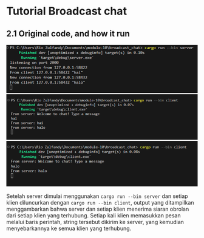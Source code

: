# Tutorial Broadcast chat

## 2.1 Original code, and how it run

![](assets/1.png)
![](assets/2.png)
![](assets/3.png)

Setelah server dimulai menggunakan `cargo run --bin server` dan setiap klien diluncurkan dengan `cargo run --bin client`, output yang ditampilkan menggambarkan bahwa server dan setiap klien menerima siaran obrolan dari setiap klien yang terhubung. Setiap kali klien memasukkan pesan melalui baris perintah, string tersebut dikirim ke server, yang kemudian menyebarkannya ke semua klien yang terhubung.